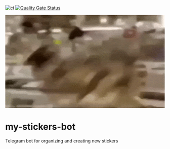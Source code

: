 ![ci](https://github.com/vdsirotkin/my-stickers-bot/workflows/CI/badge.svg) [![Quality Gate Status](https://sonarcloud.io/api/project_badges/measure?project=vdsirotkin_my-stickers-bot&metric=alert_status)](https://sonarcloud.io/dashboard?id=vdsirotkin_my-stickers-bot)

![](./kek/kek.gif)

# my-stickers-bot
Telegram bot for organizing and creating new stickers
